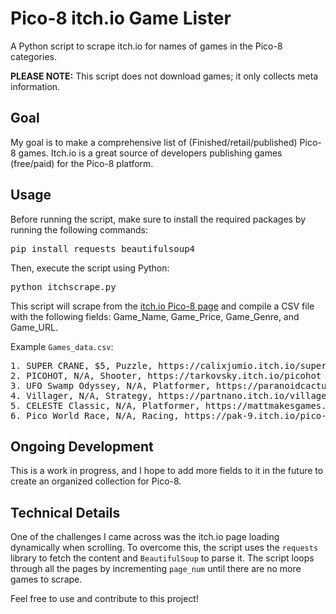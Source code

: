 <h1>Pico-8 itch.io Game Lister</h1>

<p>A Python script to scrape itch.io for names of games in the Pico-8 categories.</p>

<p><strong>PLEASE NOTE:</strong> This script does not download games; it only collects meta information.</p>

<h2>Goal</h2>
<p>My goal is to make a comprehensive list of (Finished/retail/published) Pico-8 games. Itch.io is a great source of developers publishing games (free/paid) for the Pico-8 platform.</p>

<h2>Usage</h2>
<p>Before running the script, make sure to install the required packages by running the following commands:</p>
<pre>
pip install requests beautifulsoup4
</pre>
<p>Then, execute the script using Python:</p>
<pre>
python itchscrape.py
</pre>

<p>This script will scrape from the <a href="https://itch.io/games/made-with-pico-8">itch.io Pico-8 page</a> and compile a CSV file with the following fields: Game_Name, Game_Price, Game_Genre, and Game_URL.</p>

<p>Example <code>Games_data.csv</code>:</p>
<pre>
1. SUPER CRANE, $5, Puzzle, https://calixjumio.itch.io/super-crane
2. PICOHOT, N/A, Shooter, https://tarkovsky.itch.io/picohot
3. UFO Swamp Odyssey, N/A, Platformer, https://paranoidcactus.itch.io/ufo
4. Villager, N/A, Strategy, https://partnano.itch.io/villager
5. CELESTE Classic, N/A, Platformer, https://mattmakesgames.itch.io/celesteclassic
6. Pico World Race, N/A, Racing, https://pak-9.itch.io/pico-world-race
</pre>

<h2>Ongoing Development</h2>
<p>This is a work in progress, and I hope to add more fields to it in the future to create an organized collection for Pico-8.</p>

<h2>Technical Details</h2>
<p>One of the challenges I came across was the itch.io page loading dynamically when scrolling. To overcome this, the script uses the <code>requests</code> library to fetch the content and <code>BeautifulSoup</code> to parse it. The script loops through all the pages by incrementing <code>page_num</code> until there are no more games to scrape.</p>

<p>Feel free to use and contribute to this project!</p>
